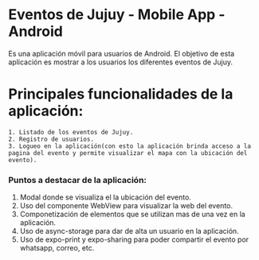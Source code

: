 # Eventos de Jujuy - Mobile App - Android
Es una aplicación móvil para usuarios de Android. El objetivo de esta aplicación es mostrar a los usuarios los diferentes eventos de Jujuy.

# Principales funcionalidades de la aplicación:
    1. Listado de los eventos de Jujuy.
    2. Registro de usuarios.
    3. Logueo en la aplicación(con esto la aplicación brinda acceso a la pagina del evento y permite visualizar el mapa con la ubicación del evento).

### Puntos a destacar de la aplicación:
   1. Modal donde se visualiza el la ubicación del evento.
   2. Uso del componente WebView para visualizar la web del evento.
   3. Componetización de elementos que se utilizan mas de una vez en la aplicación.
   4. Uso de async-storage para dar de alta un usuario en la aplicación.
   5. Uso de expo-print y expo-sharing para poder compartir el evento por whatsapp, correo, etc.